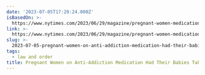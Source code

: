 ```yaml
---
date: '2023-07-05T17:20:24.000Z'
isBasedOn: >-
  https://www.nytimes.com/2023/06/29/magazine/pregnant-women-medication-suboxonbabies.html?utm_source=pocket-newtab
link: >-
  https://www.nytimes.com/2023/06/29/magazine/pregnant-women-medication-suboxonbabies.html?utm_source=pocket-newtab
slug: >-
  2023-07-05-pregnant-women-on-anti-addiction-medication-had-their-babies-taken-away-t
tags:
  - law and order
title: Pregnant Women on Anti-Addiction Medication Had Their Babies Taken Away - T
---
```


